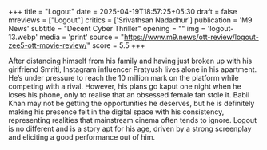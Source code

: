 +++
title = "Logout"
date = 2025-04-19T18:57:25+05:30
draft = false
mreviews = ["Logout"]
critics = ['Srivathsan Nadadhur']
publication = 'M9 News'
subtitle = "Decent Cyber Thriller"
opening = ""
img = 'logout-13.webp'
media = 'print'
source = "https://www.m9.news/ott-review/logout-zee5-ott-movie-review/"
score = 5.5
+++

After distancing himself from his family and having just broken up with his girlfriend Smriti, Instagram influencer Pratyush lives alone in his apartment. He’s under pressure to reach the 10 million mark on the platform while competing with a rival. However, his plans go kaput one night when he loses his phone, only to realise that an obsessed female fan stole it. Babil Khan may not be getting the opportunities he deserves, but he is definitely making his presence felt in the digital space with his consistency, representing realities that mainstream cinema often tends to ignore. Logout is no different and is a story apt for his age, driven by a strong screenplay and eliciting a good performance out of him.
